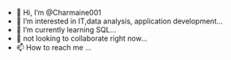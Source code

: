 - 👋 Hi, I’m @Charmaine001
- 👀 I’m interested in IT,data analysis, application development...
- 🌱 I’m currently learning SQL...
- 💞️ not looking to collaborate right now...
- 📫 How to reach me ...

<!---
Charmaine001/Charmaine001 is a ✨ special ✨ repository because its `README.md` (this file) appears on your GitHub profile.
You can click the Preview link to take a look at your changes.
--->
